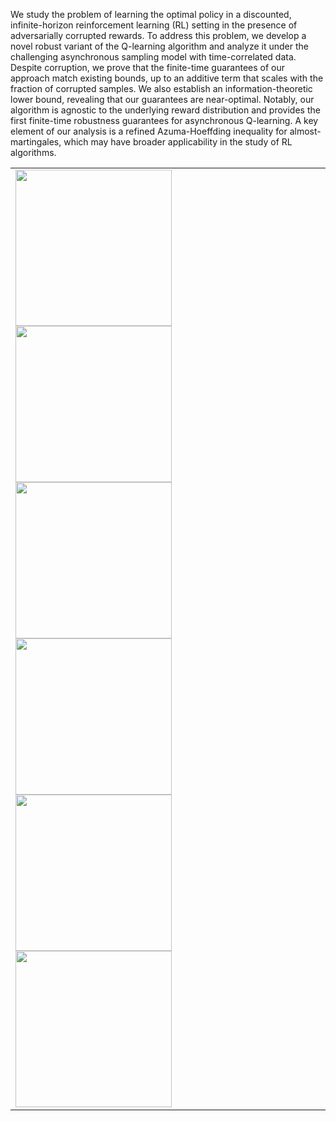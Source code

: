 We study the problem of learning the optimal policy in a discounted, infinite-horizon reinforcement learning (RL) setting in the presence of adversarially corrupted rewards. To address this problem, we develop a novel robust variant of the Q-learning algorithm and analyze it under the challenging asynchronous sampling model with time-correlated data. Despite corruption, we prove that the finite-time guarantees of our approach match existing bounds, up to an additive term that scales with the fraction of corrupted samples. We also establish an information-theoretic lower bound, revealing that our guarantees are near-optimal. Notably, our algorithm is agnostic to the underlying reward distribution and provides the first finite-time robustness guarantees for asynchronous Q-learning. A key element of our analysis is a refined Azuma-Hoeffding inequality for almost-martingales, which may have broader applicability in the study of RL algorithms.
<table>
<tr>
  <td>
    <img src="" style="width:250px">
    <img src="" style="width:250px">
    <img src="" style="width:250px">
    <img src="" style="width:250px">
    <img src="" style="width:250px">
    <img src="" style="width:250px">
 </td>
</tr>

